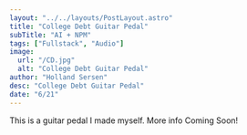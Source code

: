 ```yaml
---
layout: "../../layouts/PostLayout.astro"
title: "College Debt Guitar Pedal"
subTitle: "AI + NPM"
tags: ["Fullstack", "Audio"]
image:
  url: "/CD.jpg"
  alt: "College Debt Guitar Pedal"
author: "Holland Sersen"
desc: "College Debt Guitar Pedal"
date: "6/21"
---
```


This is a guitar pedal I made myself. More info Coming Soon!